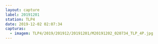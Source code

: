 ```yaml
---
layout: capture
label: 20191201
station: TLP4
date: 2019-12-02 02:07:34
capturas:
  - imagem: TLP4/2019/201912/20191201/M20191202_020734_TLP_4P.jpg
---
```

